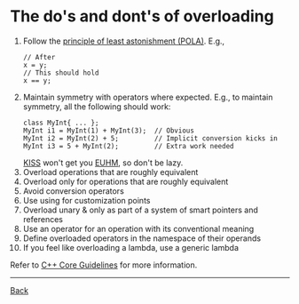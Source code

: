 # The do's and dont's of overloading

1. Follow the [principle of least astonishment (POLA)](https://en.wikipedia.org/wiki/Principle_of_least_astonishment). E.g.,
   ```
   // After
   x = y;
   // This should hold
   x == y;
   ```
2. Maintain symmetry with operators where expected. E.g., to maintain symmetry, all the following should work:
   ```
   class MyInt{ ... };
   MyInt i1 = MyInt(1) + MyInt(3);  // Obvious
   MyInt i2 = MyInt(2) + 5;         // Implicit conversion kicks in
   MyInt i3 = 5 + MyInt(2);         // Extra work needed
   ```
   [KISS](http://principles-wiki.net/principles:keep_it_simple_stupid) won't get you [EUHM](http://principles-wiki.net/principles:easy_to_use_and_hard_to_misuse), so don't be lazy.
3. Overload operations that are roughly equivalent
4. Overload only for operations that are roughly equivalent
5. Avoid conversion operators
6. Use using for customization points
7. Overload unary & only as part of a system of smart pointers and references
8. Use an operator for an operation with its conventional meaning
9.  Define overloaded operators in the namespace of their operands
10. If you feel like overloading a lambda, use a generic lambda

Refer to [C++ Core Guidelines](https://www.modernescpp.com/index.php/c-core-guidelines-rules-for-overloading-and-overload-operators) for more information.

---

[Back](../README.md)